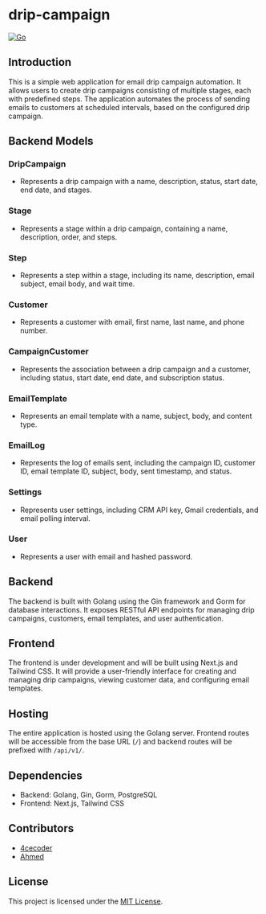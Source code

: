 # drip-campaign

[![Go](https://github.com/4cecoder/drip-campaign/actions/workflows/go.yml/badge.svg)](https://github.com/4cecoder/drip-campaign/actions/workflows/go.yml)

## Introduction
This is a simple web application for email drip campaign automation. It allows users to create drip campaigns consisting of multiple stages, each with predefined steps. The application automates the process of sending emails to customers at scheduled intervals, based on the configured drip campaign.

## Backend Models

### DripCampaign
- Represents a drip campaign with a name, description, status, start date, end date, and stages.

### Stage
- Represents a stage within a drip campaign, containing a name, description, order, and steps.

### Step
- Represents a step within a stage, including its name, description, email subject, email body, and wait time.

### Customer
- Represents a customer with email, first name, last name, and phone number.

### CampaignCustomer
- Represents the association between a drip campaign and a customer, including status, start date, end date, and subscription status.

### EmailTemplate
- Represents an email template with a name, subject, body, and content type.

### EmailLog
- Represents the log of emails sent, including the campaign ID, customer ID, email template ID, subject, body, sent timestamp, and status.

### Settings
- Represents user settings, including CRM API key, Gmail credentials, and email polling interval.

### User
- Represents a user with email and hashed password.

## Backend
The backend is built with Golang using the Gin framework and Gorm for database interactions. It exposes RESTful API endpoints for managing drip campaigns, customers, email templates, and user authentication.

## Frontend
The frontend is under development and will be built using Next.js and Tailwind CSS. It will provide a user-friendly interface for creating and managing drip campaigns, viewing customer data, and configuring email templates.

## Hosting
The entire application is hosted using the Golang server. Frontend routes will be accessible from the base URL (`/`) and backend routes will be prefixed with `/api/v1/`.

## Dependencies
- Backend: Golang, Gin, Gorm, PostgreSQL
- Frontend: Next.js, Tailwind CSS

## Contributors
- [4cecoder](https://github.com/4cecoder)
- [Ahmed](https://github.com/AhmedBarre1)

## License
This project is licensed under the [MIT License](LICENSE).
